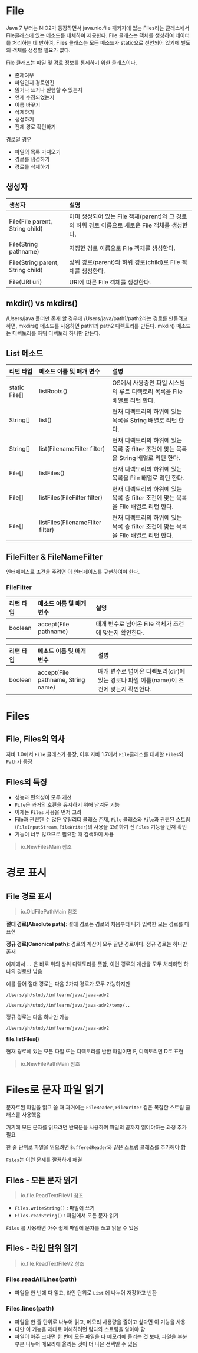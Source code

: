 # File

Java 7 부터는 NIO2가 등장하면서 java.nio.file 패키지에 있는 Files라는 클래스에서 File클래스에 있는 메소드를 대체하여 제공한다.
File 클래스는 객체를 생성하여 데이터를 처리하는 데 반하여, Files 클래스는 모든 메소드가 static으로 선언되어 있기에 별도의 객체를 생성할 필요가 없다.

File 클래스는 파일 및 경로 정보를 통제하기 위한 클래스이다.

- 존재여부
- 파일인지 경로인진
- 읽거나 쓰거나 실행할 수 있는지
- 언제 수정되었는지
- 이름 바꾸기
- 삭제하기
- 생성하기
- 전체 경로 확인하기

경로일 경우
- 파일의 목록 가져오기
- 경로를 생성하기
- 경로를 삭제하기

## 생성자 

| 생성자                               | 설명                                                              |
|:----------------------------------|:----------------------------------------------------------------|
| File(File parent, String child)   | 이미 생성되어 있는 File 객체(parent)와 그 경로의 하위 경로 이름으로 새로운 File 객체를 생성한다. |
| File(String pathname)             | 지정한 경로 이름으로 File 객체를 생성한다.                                      |
| File(String parent, String child) | 상위 경로(parent)와 하위 경로(child)로 File 객체를 생성한다.                     |
| File(URI uri)                     | URI에 따른 File 객체를 생성한다.                                          |

## mkdir() vs mkdirs()

/Users/java 폴더만 존재 할 경우에 /Users/java/path1/path2라는 경로를 만들려고 하면, mkdirs() 메소드를 사용하면 path1과 path2 디렉토리를 만든다.
mkdir() 메소드는 디렉토리를 하위 디렉토리 하나만 만든다.

## List 메소드

| 리턴 타입         | 메소드 이름 및 매개 변수                   | 설명                                                       |
|:--------------|:---------------------------------|:---------------------------------------------------------|
| static File[] | listRoots()                      | OS에서 사용중인 파일 시스템의 루트 디렉토리 목록을 File 배열로 리턴 한다.            |
| String[]      | list()                           | 현재 디렉토리의 하위에 있는 목록을 String 배열로 리턴 한다.                    |
| String[]      | list(FilenameFilter filter)      | 현재 디렉토리의 하위에 있는 목록 중 filter 조건에 맞는 목록을 String 배열로 리턴 한다. |
| File[]        | listFiles()                      | 현재 디렉토리의 하위에 있는 목록을 File 배열로 리턴 한다.                      |
| File[]        | listFiles(FileFilter filter)     | 현재 디렉토리의 하위에 있는 목록 중 filter 조건에 맞는 목록을 File 배열로 리턴 한다.   |
| File[]        | listFiles(FilenameFilter filter) | 현재 디렉토리의 하위에 있는 목록 중 filter 조건에 맞는 목록을 File 배열로 리턴 한다. |

## FileFilter & FileNameFilter

인터페이스로 조건을 주려면 이 인터페이스를 구현하여야 한다.

### FileFilter
| 리턴 타입   | 메소드 이름 및 매개 변수        | 설명                                |
|:--------|:----------------------|:----------------------------------|
| boolean | accept(File pathname) | 매개 변수로 넘어온 File 객체가 조건에 맞는지 확인한다. |

| 리턴 타입   | 메소드 이름 및 매개 변수                     | 설명                                                      |
|:--------|:-----------------------------------|:--------------------------------------------------------|
| boolean | accept(File pathname, String name) | 매개 변수로 넘어온 디렉토리(dir)에 있는 경로나 파일 이름(name)이 조건에 맞는지 확인한다. |


# Files

## File, Files의 역사

자바 1.0에서 `File` 클래스가 등장, 이후 자바 1.7에서 `File`클래스를 대체할 `Files`와 `Path`가 등장

## Files의 특징

- 성능과 편의성이 모두 개선
- `File`은 과거의 호환을 유지하기 위해 남겨둔 기능
- 이제는 `Files` 사용을 먼저 고려
- File과 관련된 수 많은 유틸리티 클래스 존재, `File` 클래스와 `File`과 관련된 스트림(`FileInputStream`, `FileWriter`)의 사용을 고려하기 전 `Files` 기능을 먼저 확인
- 기능이 너무 많으므로 필요할 때 검색하여 사용

> io.NewFilesMain 참조

# 경로 표시

## File 경로 표시

> io.OldFilePathMain 참조

**절대 경로(Absolute path)**: 절대 경로는 경로의 처음부터 내가 입력한 모든 경로를 다 표현

**정규 경로(Canonical path)**: 경로의 계산이 모두 끝난 경로이다. 정규 경로는 하나만 존재

예제에서 `..` 은 바로 위의 상위 디렉토리를 뜻함, 이런 경로의 계산을 모두 처리하면 하나의 경로만 남음

예를 들어 절대 경로는 다음 2가지 경로가 모두 가능하지만

`/Users/yh/study/inflearn/java/java-adv2`

`/Users/yh/study/inflearn/java/java-adv2/temp/..`

정규 경로는 다음 하나만 가능

`/Users/yh/study/inflearn/java/java-adv2`

**file.listFiles()**

현재 경로에 있는 모든 파일 또는 디렉토리를 반환
파일이면 F, 디렉토리면 D로 표현

> io.NewFilePathMain 참조

# Files로 문자 파일 읽기

문자로된 파일을 읽고 쓸 때 과거에는 `FileReader`, `FileWriter` 같은 복잡한 스트림 클래스를 사용했음

거기에 모든 문자를 읽으려면 반복문을 사용하여 파일의 끝까지 읽어야하는 과정 추가 필요

한 줄 단위로 파일을 읽으려면 `BufferedReader`와 같은 스트림 클래스를 추가해야 함

`Files`는 이런 문제를 깔끔하게 해결

## Files - 모든 문자 읽기

> io.file.ReadTextFileV1 참조

- `Files.writeString()` : 파일에 쓰기
- `Files.readString()` : 파일에서 모든 문자 읽기

`Files` 를 사용하면 아주 쉽게 파일에 문자를 쓰고 읽을 수 있음

## Files - 라인 단위 읽기

> io.file.ReadTextFileV2 참조
 
### Files.readAllLines(path)

- 파일을 한 번에 다 읽고, 라인 단위로 `List` 에 나누어 저장하고 반환

### Files.lines(path)

- 파일을 한 줄 단위로 나누어 읽고, 메모리 사용량을 줄이고 싶다면 이 기능을 사용
- 다만 이 기능을 제대로 이해하려면 람다와 스트림을 알아야 함
- 파일이 아주 크다면 한 번에 모든 파일을 다 메모리에 올리는 것 보다, 파일을 부분 부분 나누어 메모리에 올리는 것이 더 나은 선택일 수 있음
